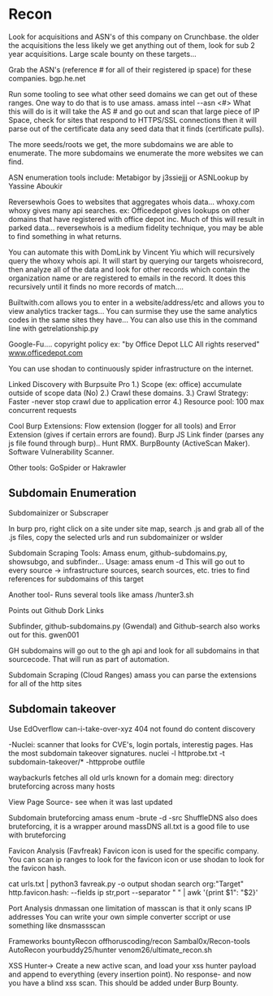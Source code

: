 # Recon
Look for acquisitions and ASN's of this company on Crunchbase.
the older the acquisitions the less likely we get anything out of them, look for sub 2 year acquisitions.
Large scale bounty on these targets...

Grab the ASN's (reference # for all of their registered ip space) for these companies. 
bgp.he.net 

Run some tooling to see what other seed domains we can get out of these ranges. One way to do that is to use amass.
amass intel --asn <#>
What this will do is it will take the AS # and go out and scan that large piece of IP Space, check for sites that respond to HTTPS/SSL connections
then it will parse out of the certificate data any seed data that it finds (certificate pulls). 

The more seeds/roots we get, the more subdomains we are able to enumerate. The more subdomains we enumerate the more websites we can find.

 ASN enumeration tools include: Metabigor by j3ssiejjj or ASNLookup by Yassine Aboukir
 
 
 Reversewhois
 Goes to websites that aggregates whois data... whoxy.com
 whoxy gives many api searches.
ex:  Officedepot gives lookups on other domains that have registered with office depot inc.
 Much of this will result in parked data... reversewhois is a medium fidelity technique, you may be able to find something in what returns.
 
 You can automate this with DomLink by Vincent Yiu which will recursively query the whoxy whois api. 
 It will start by querying our targets whoisrecord, then analyze all of the data and look for other records which contain the organization name or are registered to emails in the record. It does this recursively until it finds no more records of match....
 
 
Builtwith.com allows you to enter in a website/address/etc and allows you to view analytics tracker tags...
You can surmise they use the same analytics codes in the same sites they have...
You can also use this in the command line with getrelationship.py 

Google-Fu....
copyright policy
ex: "by Office Depot LLC All rights reserved" www.officedepot.com


You can use shodan to continuously spider infrastructure on the internet.


Linked Discovery with Burpsuite Pro
1.) Scope (ex: office) accumulate outside of scope data (No)
2.) Crawl these domains. 
3.) Crawl Strategy: Faster -never stop crawl due to application error
4.) Resource pool: 100 max concurrent requests

Cool Burp Extensions:
Flow extension (logger for all tools) and Error Extension (gives if certain errors are found). Burp JS Link finder (parses any js file found through burp).. Hunt RMX. BurpBounty (ActiveScan Maker). Software Vulnerability Scanner. 

Other tools: GoSpider or Hakrawler

## Subdomain Enumeration
Subdomainizer or Subscraper

In burp pro, right click on a site under site map, search .js and grab all of the .js files, copy the selected urls and run subdomainizer or wslder 

Subdomain Scraping
Tools: Amass enum, github-subdomains.py, showsubgo, and subfinder...
Usage:
amass enum -d <target>
  This will go out to every source -> infrastructure sources, search sources, etc.
  tries to find references for subdomains of this target
  
Another tool- Runs several tools like amass 
  /hunter3.sh <target>
 
  Points out Github Dork Links
  
 Subfinder, github-subdomains.py (Gwendal) and Github-search also works out for this.
  gwen001
  
 GH subdomains will go out to the gh api and look for all subdomains in that sourcecode. That will run as part of automation.

  Subdomain Scraping (Cloud Ranges)
  amass you can parse the extensions for all of the http sites
 
  ## Subdomain takeover
 Use EdOverflow can-i-take-over-xyz
 404 not found do content discovery
  
  -Nuclei: scanner that looks for CVE's, login portals, interestig pages. Has the most subdomain takeover signatures.
    nuclei -l httprobe.txt -t subdomain-takeover/*
  -httpprobe outfile 
  
waybackurls fetches all old urls known for a domain
  meg: directory bruteforcing across many hosts 
 
View Page Source- see when it was last updated

Subdomain bruteforcing
  amass enum -brute -d <domain> -src
 ShuffleDNS also does bruteforcing, it is a wrapper around massDNS
 all.txt is a good file to use with bruteforcing
 
  Favicon Analysis (Favfreak)
  Favicon icon is used for the specific company. You can scan ip ranges to look for the favicon icon or use shodan to look for the favicon hash.
  
  cat urls.txt | python3 favreak.py -o output
  shodan search org:"Target" http.favicon.hash:<number> --fields ip str,port --separator " " | awk '{print $1": "$2}'
  
  Port Analysis
  dnmassan
  one limitation of masscan is that it only scans IP addresses
  You can write your own simple converter sccript or use something like dnsmassscan
  
  Frameworks
  bountyRecon
  offhoruscoding/recon
  Sambal0x/Recon-tools
  AutoRecon
  yourbuddy25/hunter
  venom26/ultimate_recon.sh
  
  XSS Hunter->
  Create a new active scan, and load your xss hunter payload and append to everything (every insertion point). 
  No response- and now you have a blind xss scan. This should be added under Burp Bounty.
  
